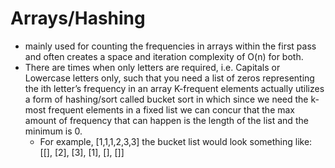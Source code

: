 # Arrays/Hashing
<ul>
<li> mainly used for counting the frequencies in arrays within the first pass and often creates a space and iteration complexity of O(n) for both.
<li> There are times when only letters are required, i.e. Capitals or Lowercase letters only, such that you need a list of zeros representing the ith letter’s frequency in an array
K-frequent elements actually utilizes a form of hashing/sort called bucket sort in which since we need the k-most frequent elements in a fixed list we can concur that the max amount of frequency that can happen is the length of the list and the minimum is 0.
<ul> <li> For example, [1,1,1,2,3,3] the bucket list would look something like: [[], [2], [3], [1], [], []]
</ul>
</ul>

